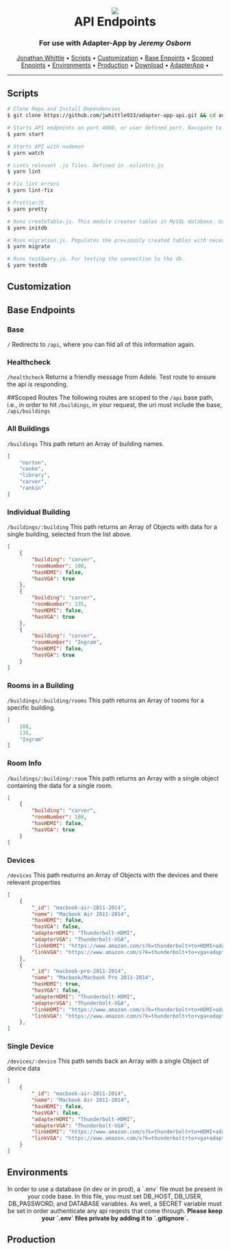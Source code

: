 <h1 align="center">
  <br>
  <img src="https://picsum.photos/800/400/">
  <br>
  	API Endpoints
  <br>
</h1>
<h3 align="center">For use with Adapter-App by <i>Jeremy Osborn</i></h3>

<p align="center">
  <a href="http://jonathanwhittledev.com" target="_blank">Jonathan Whittle</a> •
  <a href="#scripts">Scripts</a> •
  <a href="#customization">Customization</a> •
  <a href="#base-endpoints">Base Enpoints</a> •
  <a href="#scoped-endpoints">Scoped Enpoints</a> •
  <a href="#environments">Environments</a> •
  <a href="#production">Production</a> •
  <a href="https://github.com/jwhittle933/adapter-app-api/archive/master.zip">Download</a> •
  <a href="https://github.com/jwosborn/Adapter-app">AdapterApp</a> •
</p>

<hr>

## Scripts
```bash
# Clone Repo and Install Dependencies
$ git clone https://github.com/jwhittle933/adapter-app-api.git && cd adapter-app-api && yarn install

```
 
```bash
# Starts API endpoints on port 4000, or user defined port. Navigate to localhost:4000/api
$ yarn start 
```

```bash
# Starts API with nodemon
$ yarn watch 
```

```bash
# Lints relevant .js files. Defined in .eslintrc.js
$ yarn lint 
```

```bash
# Fix lint errors
$ yarn lint-fix 
```

```bash
# PrettierJS 
$ yarn pretty 
```

```bash
# Runs createTable.js. This module creates tables in MySQL database. User created .env is required. 
$ yarn initdb 
```

```bash
# Runs migration.js. Populates the previously created tables with necessary data
$ yarn migrate 
```

```bash
# Runs testQuery.js. For testing the connection to the db. 
$ yarn testdb 
```

## Customization

## Base Endpoints
### Base
`/`
Redirects to `/api`, where you can fild all of this information again.

### Healthcheck
`/healthcheck`
Returns a friendly message from Adele. Test route to ensure the api is responding. 

##Scoped Routes
The following routes are scoped to the `/api` base path, i.e., in order to hit `/buildings`, in your request, the uri must include the base, `/api/buildings`

### All Buildings
`/buildings`
This path return an Array of building names.
```json
[
	"norton",
	"cooke",
	"library",
	"carver",
	"rankin"
]
```

### Individual Building 
`/buildings/:building`
This path returns an Array of Objects with data for a single building, selected from the list above. 
```json
[
	{
		"building": "carver",
		"roomNumber": 108,
		"hasHDMI": false,
		"hasVGA": true
	},
	{
		"building": "carver",
		"roomNumber": 135,
		"hasHDMI": false,
		"hasVGA": true
	},
	{
		"building": "carver",
		"roomNumber": "Ingram",
		"hasHDMI": false,
		"hasVGA": true
	}
]
```

### Rooms in a Building
`/buildings/:building/rooms`
This path returns an Array of rooms for a specific building. 
```json
[
	108,
	135,
	"Ingram"
]
```

### Room Info
`/buildings/:building/:room`
This path returns an Array with a single object containing the data for a single room. 
```json
[
	{
		"building": "carver",
		"roomNumber": 108,
		"hasHDMI": false,
		"hasVGA": true
	}
]
```

### Devices
`/devices`
This path reuturns an Array of Objects with the devices and there relevant properties
```json
[
	{
		"_id": "macbook-air-2011-2014",
		"name": "Macbook Air 2011-2014",
		"hasHDMI": false,
		"hasVGA": false,
		"adapterHDMI": "Thunderbolt-HDMI",
		"adapterVGA": "Thunderbolt-VGA",
		"linkHDMI": "https://www.amazon.com/s?k=thunderbolt+to+HDMI+adapter&ref=nb_sb_noss_2",
		"linkVGA": "https://www.amazon.com/s?k=thunderbolt+to+vga+adapter&ref=nb_sb_noss_2"
	},
	{
		"_id": "macbook-pro-2011-2014",
		"name": "Macbook/Macbook Pro 2011-2014",
		"hasHDMI": true,
		"hasVGA": false,
		"adapterHDMI": "Thunderbolt-HDMI",
		"adapterVGA": "Thunderbolt-VGA",
		"linkHDMI": "https://www.amazon.com/s?k=thunderbolt+to+HDMI+adapter&ref=nb_sb_noss_2",
		"linkVGA": "https://www.amazon.com/s?k=thunderbolt+to+vga+adapter&ref=nb_sb_noss_2"
	},
]
```
### Single Device
`/devices/:device`
This path sends back an Array with a single Object of device data
```json
[
	{
		"_id": "macbook-air-2011-2014",
		"name": "Macbook Air 2011-2014",
		"hasHDMI": false,
		"hasVGA": false,
		"adapterHDMI": "Thunderbolt-HDMI",
		"adapterVGA": "Thunderbolt-VGA",
		"linkHDMI": "https://www.amazon.com/s?k=thunderbolt+to+HDMI+adapter&ref=nb_sb_noss_2",
		"linkVGA": "https://www.amazon.com/s?k=thunderbolt+to+vga+adapter&ref=nb_sb_noss_2"
	}
]
```

## Environments
<p align="center">
	In order to use a database (in dev or in prod), a `.env` file must be present in your code base. In this file, you must set DB_HOST, DB_USER, DB_PASSWORD, and DATABASE variables. As well, a SECRET variable must be set in order authenticate any api reqests that come through.  
	<strong>Please keep your `.env` files private by adding it to `.gitignore`.</strong>
</p>

## Production


